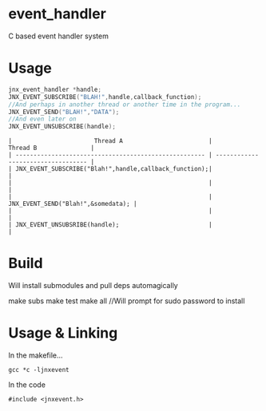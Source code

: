 event_handler
============

C based event handler system

Usage
===========

```c
jnx_event_handler *handle;
JNX_EVENT_SUBSCRIBE("BLAH!",handle,callback_function);
//And perhaps in another thread or another time in the program...
JNX_EVENT_SEND("BLAH!","DATA");
//And even later on
JNX_EVENT_UNSUBSCRIBE(handle);
```
```
| 						Thread A 					    |             Thread B  		     |
| ----------------------------------------------------- | ---------------------------------- |
| JNX_EVENT_SUBSCRIBE("Blah!",handle,callback_function);|                   			     |
| 														|                    				 |
|                                                       | JNX_EVENT_SEND("Blah!",&somedata); |
|   													| 									 |
| JNX_EVENT_UNSUBSRIBE(handle);                         |                                    |

```




Build
===========

Will install submodules and pull deps automagically

make subs
make test
make all  //Will prompt for sudo password to install


Usage & Linking
===========

In the makefile...

```
gcc *c -ljnxevent
```

In the code 

```
#include <jnxevent.h>
```

